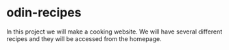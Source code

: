 # odin-recipes
In this project we will make a cooking website. We will have several different recipes and they will be accessed from the homepage. 